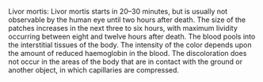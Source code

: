 Livor mortis: Livor mortis starts in 20–30 minutes, but is usually not observable by the human eye until two hours after death. The size of the patches increases in the next three to six hours, with maximum lividity occurring between eight and twelve hours after death. The blood pools into the interstitial tissues of the body. The intensity of the color depends upon the amount of reduced haemoglobin in the blood. The discoloration does not occur in the areas of the body that are in contact with the ground or another object, in which capillaries are compressed.
